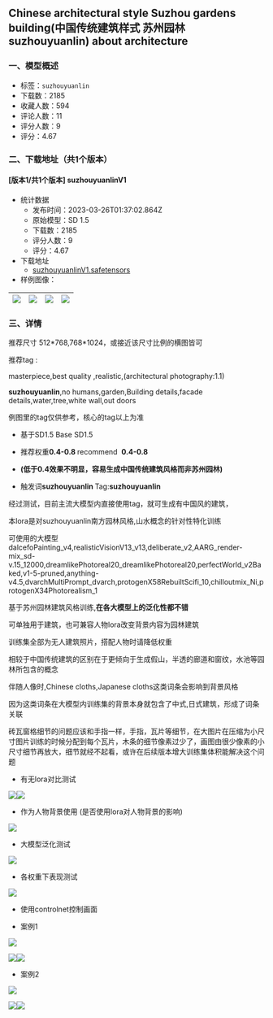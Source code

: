 ## Chinese architectural style Suzhou gardens     building(中国传统建筑样式 苏州园林suzhouyuanlin) about architecture
### 一、模型概述

- 标签：`suzhouyuanlin`
- 下载数：2185
- 收藏人数：594
- 评论人数：11
- 评分人数：9
- 评分：4.67

### 二、下载地址（共1个版本）

#### [版本1/共1个版本] suzhouyuanlinV1

- 统计数据
  - 发布时间：2023-03-26T01:37:02.864Z
  - 原始模型：SD 1.5
  - 下载数：2185
  - 评分人数：9
  - 评分：4.67
- 下载地址
  - [suzhouyuanlinV1.safetensors](https://civitai.com/api/download/models/28913)
- 样例图像：

| <img src="https://image.civitai.com/xG1nkqKTMzGDvpLrqFT7WA/57f61c55-3236-4770-5226-1b9e69205900/width=450/326222.jpeg" /> | <img src="https://image.civitai.com/xG1nkqKTMzGDvpLrqFT7WA/96fb4bde-0dff-4216-3edb-2163c1a78200/width=450/330276.jpeg" /> | <img src="https://image.civitai.com/xG1nkqKTMzGDvpLrqFT7WA/4deee1a9-2bcd-4c74-303c-922935d25800/width=450/326232.jpeg" /> | <img src="https://image.civitai.com/xG1nkqKTMzGDvpLrqFT7WA/9c860de9-ca37-44c1-0268-a147c6359e00/width=450/326227.jpeg" /> |
| ---- | ---- | ---- | ---- |


### 三、详情
<p>推荐尺寸 512*768,768*1024，或接近该尺寸比例的横图皆可</p><p>推荐tag :</p><p>masterpiece,best quality ,realistic,(architectural photography:1.1)</p><p><strong>suzhouyuanlin</strong>,no humans,garden,Building details,facade details,water,tree,white wall,out doors</p><p></p><p>例图里的tag仅供参考，核心的tag以上为准</p><p></p><ul><li><p>基于SD1.5 Base SD1.5</p></li><li><p>推荐权重<strong>0.4-0.8 </strong>recommend  <strong>0.4-0.8  </strong></p></li><li><p><strong>(低于0.4效果不明显，容易生成中国传统建筑风格而非苏州园林)</strong></p></li><li><p>触发词<strong>suzhouyuanlin </strong>Tag:<strong>suzhouyuanlin</strong></p></li></ul><p></p><p>经过测试，目前主流大模型内直接使用tag，就可生成有中国风的建筑，</p><p>本lora是对suzhouyuanlin南方园林风格,山水概念的针对性特化训练</p><p></p><p></p><p>可使用的大模型dalcefoPainting_v4,realisticVisionV13_v13,deliberate_v2,AARG_render-mix_sd-v.15_12000,dreamlikePhotoreal20_dreamlikePhotoreal20,perfectWorld_v2Baked,v1-5-pruned,anything-v4.5,dvarchMultiPrompt_dvarch,protogenX58RebuiltScifi_10,chilloutmix_Ni,protogenX34Photorealism_1</p><p>基于苏州园林建筑风格训练,<strong>在各大模型上的泛化性都不错</strong></p><p>可单独用于建筑，也可兼容人物lora改变背景内容为园林建筑</p><p>训练集全部为无人建筑照片，搭配人物时请降低权重</p><p></p><p>相较于中国传统建筑的区别在于更倾向于生成假山，半透的廊道和窗纹，水池等园林所包含的概念</p><p></p><p>伴随人像时,Chinese cloths,Japanese cloths这类词条会影响到背景风格</p><p>因为这类词条在大模型内训练集的背景本身就包含了中式,日式建筑，形成了词条关联</p><p></p><p>砖瓦窗格细节的问题应该和手指一样，手指，瓦片等细节，在大图片在压缩为小尺寸图片训练的时候分配到每个瓦片，木条的细节像素过少了，画图由很少像素的小尺寸细节再放大，细节就经不起看，或许在后续版本增大训练集体积能解决这个问题</p><p></p><ul><li><p>有无lora对比测试</p></li></ul><p></p><img src="https://imagecache.civitai.com/xG1nkqKTMzGDvpLrqFT7WA/2c299195-e1c9-49fe-6ddf-5a0fa6596200/width=525/2c299195-e1c9-49fe-6ddf-5a0fa6596200" /><img src="https://imagecache.civitai.com/xG1nkqKTMzGDvpLrqFT7WA/a9ae47a8-d4b9-4235-3130-707ed27c5500/width=525/a9ae47a8-d4b9-4235-3130-707ed27c5500" /><p></p><p></p><p></p><ul><li><p>作为人物背景使用 (是否使用lora对人物背景的影响)</p></li></ul><img src="https://imagecache.civitai.com/xG1nkqKTMzGDvpLrqFT7WA/cded4659-5190-4c64-c43b-eb83a13e3900/width=525/cded4659-5190-4c64-c43b-eb83a13e3900" /><ul><li><p>大模型泛化测试</p></li></ul><p></p><img src="https://imagecache.civitai.com/xG1nkqKTMzGDvpLrqFT7WA/e60d9f01-9306-4e92-442b-83e4db903800/width=525/e60d9f01-9306-4e92-442b-83e4db903800" /><ul><li><p>各权重下表现测试</p></li></ul><p></p><img src="https://imagecache.civitai.com/xG1nkqKTMzGDvpLrqFT7WA/b4f3dbf7-409a-4426-6d6d-ff4bdb64e900/width=525/b4f3dbf7-409a-4426-6d6d-ff4bdb64e900" /><p></p><ul><li><p>使用controlnet控制画面</p></li><li><p>案例1</p></li></ul><img src="https://imagecache.civitai.com/xG1nkqKTMzGDvpLrqFT7WA/836ad56a-837e-4dde-3fde-fa066991b700/width=525/836ad56a-837e-4dde-3fde-fa066991b700" /><p></p><p></p><img src="https://imagecache.civitai.com/xG1nkqKTMzGDvpLrqFT7WA/58625ea3-d781-4ba8-c292-4b1e4be9b200/width=525/58625ea3-d781-4ba8-c292-4b1e4be9b200" /><img src="https://imagecache.civitai.com/xG1nkqKTMzGDvpLrqFT7WA/aeb573fe-e664-4d82-3f6d-4ab28945c600/width=525/aeb573fe-e664-4d82-3f6d-4ab28945c600" /><p></p><p></p><ul><li><p>案例2</p></li></ul><img src="https://imagecache.civitai.com/xG1nkqKTMzGDvpLrqFT7WA/83dcc5d2-de81-4aa8-69c6-eff552ad0800/width=525/83dcc5d2-de81-4aa8-69c6-eff552ad0800" /><p></p><p></p><p></p><p></p><p></p><img src="https://imagecache.civitai.com/xG1nkqKTMzGDvpLrqFT7WA/414b360d-ec66-49c9-93e8-ad915ea0d000/width=525/414b360d-ec66-49c9-93e8-ad915ea0d000" /><img src="https://imagecache.civitai.com/xG1nkqKTMzGDvpLrqFT7WA/dcb71f33-9d68-4b76-cb5c-515d5a32f700/width=525/dcb71f33-9d68-4b76-cb5c-515d5a32f700" /><p></p>